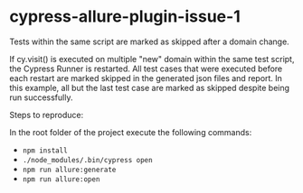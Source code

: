 # cypress-allure-plugin-issue-1
Tests within the same script are marked as skipped after a domain change.

If cy.visit() is executed on multiple "new" domain within the same test script, the Cypress Runner is restarted.
All test cases that were executed before each restart are marked skipped in the generated json files and report.
In this example, all but the last test case are marked as skipped despite being run successfully.

Steps to reproduce:

In the root folder of the project execute the following commands:
- ```npm install```
- ```./node_modules/.bin/cypress open```
- ```npm run allure:generate```
- ```npm run allure:open```
